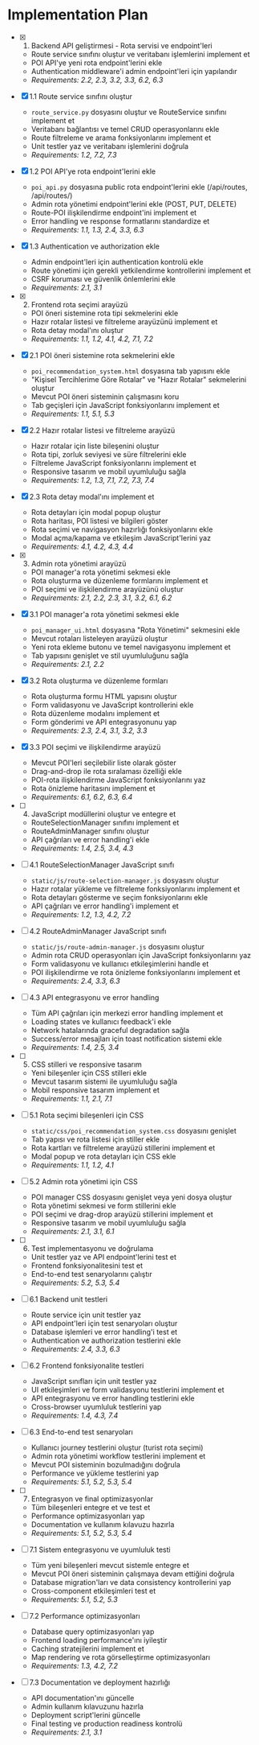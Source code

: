 # Implementation Plan

- [x] 1. Backend API geliştirmesi - Rota servisi ve endpoint'leri
  - Route service sınıfını oluştur ve veritabanı işlemlerini implement et
  - POI API'ye yeni rota endpoint'lerini ekle
  - Authentication middleware'i admin endpoint'leri için yapılandır
  - _Requirements: 2.2, 2.3, 3.2, 3.3, 6.2, 6.3_

- [x] 1.1 Route service sınıfını oluştur
  - `route_service.py` dosyasını oluştur ve RouteService sınıfını implement et
  - Veritabanı bağlantısı ve temel CRUD operasyonlarını ekle
  - Route filtreleme ve arama fonksiyonlarını implement et
  - Unit testler yaz ve veritabanı işlemlerini doğrula
  - _Requirements: 1.2, 7.2, 7.3_

- [x] 1.2 POI API'ye rota endpoint'lerini ekle
  - `poi_api.py` dosyasına public rota endpoint'lerini ekle (/api/routes, /api/routes/<id>)
  - Admin rota yönetimi endpoint'lerini ekle (POST, PUT, DELETE)
  - Route-POI ilişkilendirme endpoint'ini implement et
  - Error handling ve response formatlarını standardize et
  - _Requirements: 1.1, 1.3, 2.4, 3.3, 6.3_

- [x] 1.3 Authentication ve authorization ekle
  - Admin endpoint'leri için authentication kontrolü ekle
  - Route yönetimi için gerekli yetkilendirme kontrollerini implement et
  - CSRF koruması ve güvenlik önlemlerini ekle
  - _Requirements: 2.1, 3.1_

- [x] 2. Frontend rota seçimi arayüzü
  - POI öneri sistemine rota tipi sekmelerini ekle
  - Hazır rotalar listesi ve filtreleme arayüzünü implement et
  - Rota detay modal'ını oluştur
  - _Requirements: 1.1, 1.2, 4.1, 4.2, 7.1, 7.2_

- [x] 2.1 POI öneri sistemine rota sekmelerini ekle
  - `poi_recommendation_system.html` dosyasına tab yapısını ekle
  - "Kişisel Tercihlerime Göre Rotalar" ve "Hazır Rotalar" sekmelerini oluştur
  - Mevcut POI öneri sisteminin çalışmasını koru
  - Tab geçişleri için JavaScript fonksiyonlarını implement et
  - _Requirements: 1.1, 5.1, 5.3_

- [x] 2.2 Hazır rotalar listesi ve filtreleme arayüzü
  - Hazır rotalar için liste bileşenini oluştur
  - Rota tipi, zorluk seviyesi ve süre filtrelerini ekle
  - Filtreleme JavaScript fonksiyonlarını implement et
  - Responsive tasarım ve mobil uyumluluğu sağla
  - _Requirements: 1.2, 1.3, 7.1, 7.2, 7.3, 7.4_

- [x] 2.3 Rota detay modal'ını implement et
  - Rota detayları için modal popup oluştur
  - Rota haritası, POI listesi ve bilgileri göster
  - Rota seçimi ve navigasyon hazırlığı fonksiyonlarını ekle
  - Modal açma/kapama ve etkileşim JavaScript'lerini yaz
  - _Requirements: 4.1, 4.2, 4.3, 4.4_

- [x] 3. Admin rota yönetimi arayüzü
  - POI manager'a rota yönetimi sekmesi ekle
  - Rota oluşturma ve düzenleme formlarını implement et
  - POI seçimi ve ilişkilendirme arayüzünü oluştur
  - _Requirements: 2.1, 2.2, 2.3, 3.1, 3.2, 6.1, 6.2_

- [x] 3.1 POI manager'a rota yönetimi sekmesi ekle
  - `poi_manager_ui.html` dosyasına "Rota Yönetimi" sekmesini ekle
  - Mevcut rotaları listeleyen arayüzü oluştur
  - Yeni rota ekleme butonu ve temel navigasyonu implement et
  - Tab yapısını genişlet ve stil uyumluluğunu sağla
  - _Requirements: 2.1, 2.2_

- [x] 3.2 Rota oluşturma ve düzenleme formları
  - Rota oluşturma formu HTML yapısını oluştur
  - Form validasyonu ve JavaScript kontrollerini ekle
  - Rota düzenleme modalını implement et
  - Form gönderimi ve API entegrasyonunu yap
  - _Requirements: 2.3, 2.4, 3.1, 3.2, 3.3_

- [x] 3.3 POI seçimi ve ilişkilendirme arayüzü
  - Mevcut POI'leri seçilebilir liste olarak göster
  - Drag-and-drop ile rota sıralaması özelliği ekle
  - POI-rota ilişkilendirme JavaScript fonksiyonlarını yaz
  - Rota önizleme haritasını implement et
  - _Requirements: 6.1, 6.2, 6.3, 6.4_

- [ ] 4. JavaScript modüllerini oluştur ve entegre et
  - RouteSelectionManager sınıfını implement et
  - RouteAdminManager sınıfını oluştur
  - API çağrıları ve error handling'i ekle
  - _Requirements: 1.4, 2.5, 3.4, 4.3_

- [ ] 4.1 RouteSelectionManager JavaScript sınıfı
  - `static/js/route-selection-manager.js` dosyasını oluştur
  - Hazır rotalar yükleme ve filtreleme fonksiyonlarını implement et
  - Rota detayları gösterme ve seçim fonksiyonlarını ekle
  - API çağrıları ve error handling'i implement et
  - _Requirements: 1.2, 1.3, 4.2, 7.2_

- [ ] 4.2 RouteAdminManager JavaScript sınıfı
  - `static/js/route-admin-manager.js` dosyasını oluştur
  - Admin rota CRUD operasyonları için JavaScript fonksiyonlarını yaz
  - Form validasyonu ve kullanıcı etkileşimlerini handle et
  - POI ilişkilendirme ve rota önizleme fonksiyonlarını implement et
  - _Requirements: 2.4, 3.3, 6.3_

- [ ] 4.3 API entegrasyonu ve error handling
  - Tüm API çağrıları için merkezi error handling implement et
  - Loading states ve kullanıcı feedback'i ekle
  - Network hatalarında graceful degradation sağla
  - Success/error mesajları için toast notification sistemi ekle
  - _Requirements: 1.4, 2.5, 3.4_

- [ ] 5. CSS stilleri ve responsive tasarım
  - Yeni bileşenler için CSS stilleri ekle
  - Mevcut tasarım sistemi ile uyumluluğu sağla
  - Mobil responsive tasarım implement et
  - _Requirements: 1.1, 2.1, 7.1_

- [ ] 5.1 Rota seçimi bileşenleri için CSS
  - `static/css/poi_recommendation_system.css` dosyasını genişlet
  - Tab yapısı ve rota listesi için stiller ekle
  - Rota kartları ve filtreleme arayüzü stillerini implement et
  - Modal popup ve rota detayları için CSS ekle
  - _Requirements: 1.1, 1.2, 4.1_

- [ ] 5.2 Admin rota yönetimi için CSS
  - POI manager CSS dosyasını genişlet veya yeni dosya oluştur
  - Rota yönetimi sekmesi ve form stillerini ekle
  - POI seçimi ve drag-drop arayüzü stillerini implement et
  - Responsive tasarım ve mobil uyumluluğu sağla
  - _Requirements: 2.1, 3.1, 6.1_

- [ ] 6. Test implementasyonu ve doğrulama
  - Unit testler yaz ve API endpoint'lerini test et
  - Frontend fonksiyonalitesini test et
  - End-to-end test senaryolarını çalıştır
  - _Requirements: 5.2, 5.3, 5.4_

- [ ] 6.1 Backend unit testleri
  - Route service için unit testler yaz
  - API endpoint'leri için test senaryoları oluştur
  - Database işlemleri ve error handling'i test et
  - Authentication ve authorization testlerini ekle
  - _Requirements: 2.4, 3.3, 6.3_

- [ ] 6.2 Frontend fonksiyonalite testleri
  - JavaScript sınıfları için unit testler yaz
  - UI etkileşimleri ve form validasyonu testlerini implement et
  - API entegrasyonu ve error handling testlerini ekle
  - Cross-browser uyumluluk testlerini yap
  - _Requirements: 1.4, 4.3, 7.4_

- [ ] 6.3 End-to-end test senaryoları
  - Kullanıcı journey testlerini oluştur (turist rota seçimi)
  - Admin rota yönetimi workflow testlerini implement et
  - Mevcut POI sisteminin bozulmadığını doğrula
  - Performance ve yükleme testlerini yap
  - _Requirements: 5.1, 5.2, 5.3, 5.4_

- [ ] 7. Entegrasyon ve final optimizasyonlar
  - Tüm bileşenleri entegre et ve test et
  - Performance optimizasyonları yap
  - Documentation ve kullanım kılavuzu hazırla
  - _Requirements: 5.1, 5.2, 5.3, 5.4_

- [ ] 7.1 Sistem entegrasyonu ve uyumluluk testi
  - Tüm yeni bileşenleri mevcut sistemle entegre et
  - Mevcut POI öneri sisteminin çalışmaya devam ettiğini doğrula
  - Database migration'ları ve data consistency kontrollerini yap
  - Cross-component etkileşimleri test et
  - _Requirements: 5.1, 5.2, 5.3_

- [ ] 7.2 Performance optimizasyonları
  - Database query optimizasyonları yap
  - Frontend loading performance'ını iyileştir
  - Caching stratejilerini implement et
  - Map rendering ve rota görselleştirme optimizasyonları
  - _Requirements: 1.3, 4.2, 7.2_

- [ ] 7.3 Documentation ve deployment hazırlığı
  - API documentation'ını güncelle
  - Admin kullanım kılavuzunu hazırla
  - Deployment script'lerini güncelle
  - Final testing ve production readiness kontrolü
  - _Requirements: 2.1, 3.1_